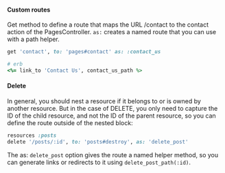 #### Custom routes
Get method to define a route that maps the URL /contact to the contact action of the PagesController. `as:` creates a named route that you can use with a path helper. 
```ruby
get 'contact', to: 'pages#contact' as: :contact_us
``` 

```ruby
# erb
<%= link_to 'Contact Us', contact_us_path %>
```

#### Delete
In general, you should nest a resource if it belongs to or is owned by another resource. But in the case of DELETE, you only need to capture the ID of the child resource, and not the ID of the parent resource, so you can define the route outside of the nested block:

```ruby
resources :posts
delete '/posts/:id', to: 'posts#destroy', as: 'delete_post'
```
The as: `delete_post` option gives the route a named helper method, so you can generate links or redirects to it using `delete_post_path(:id)`.

